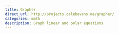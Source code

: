 ```yaml
---
title: Grapher
direct_url: http://projects.calebevans.me/grapher/
categories: math
description: Graph linear and polar equations
---
```

